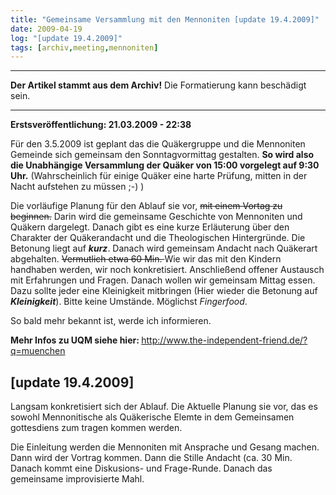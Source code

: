 ```yaml
---
title: "Gemeinsame Versammlung mit den Mennoniten [update 19.4.2009]"
date: 2009-04-19
log: "[update 19.4.2009]"
tags: [archiv,meeting,mennoniten]
---
```

<hr><b>Der Artikel stammt aus dem Archiv!</b> Die Formatierung kann beschädigt sein.<hr>

<b>Erstsveröffentlichung: 21.03.2009 - 22:38</b>

Für den 3.5.2009 ist geplant das die Quäkergruppe und die Mennoniten Gemeinde sich gemeinsam den Sonntagvormittag gestalten. <b>So wird also die Unabhängige Versammlung der Quäker von 15:00 vorgelegt auf 9:30 Uhr.</b> (Wahrscheinlich für einige Quäker eine harte Prüfung, mitten in der Nacht aufstehen zu müssen ;-) )

Die vorläufige Planung für den Ablauf sie vor, <s>mit einem Vortag zu beginnen.</s> Darin wird die gemeinsame Geschichte von Mennoniten und Quäkern dargelegt. Danach gibt es eine kurze Erläuterung über den Charakter der Quäkerandacht und die Theologischen Hintergründe. Die Betonung liegt auf <b><i>kurz</i></b>. Danach wird gemeinsam Andacht nach Quäkerart abgehalten. <s>Vermutlich etwa 60 Min. </s>Wie wir das mit den Kindern handhaben werden, wir noch konkretisiert. Anschließend offener Austausch mit Erfahrungen und Fragen. Danach wollen wir gemeinsam Mittag essen. Dazu sollte jeder eine Kleinigkeit mitbringen (Hier wieder die Betonung auf  <b><i>Kleinigkeit</i></b>). Bitte keine Umstände. Möglichst <i>Fingerfood</i>.
 
So bald mehr bekannt ist, werde ich informieren.


<b>Mehr Infos zu UQM siehe hier: </b> http://www.the-independent-friend.de/?q=muenchen

## [update 19.4.2009] ##

Langsam konkretisiert sich der Ablauf. Die Aktuelle Planung sie vor, das es sowohl Mennonitische als Quäkerische Elemte in dem Gemeinsamen gottesdiens zum tragen kommen werden.

Die Einleitung werden die Mennoniten mit Ansprache und Gesang machen. Dann wird der Vortrag kommen. Dann die Stille Andacht (ca. 30 Min. Danach kommt eine Diskusions- und Frage-Runde. Danach das gemeinsame improvisierte Mahl.
